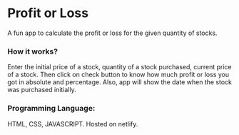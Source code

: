 # Profit or Loss

A fun app to calculate the profit or loss for the given quantity of stocks. 

### How it works?

Enter the initial price of a stock, quantity of a stock purchased, current price of a stock. Then click on check button to know how much profit or loss you got in absolute and percentage.
Also, app will show the date when the stock was purchased initially.

### Programming Language:
HTML, CSS, JAVASCRIPT. Hosted on netlify.
